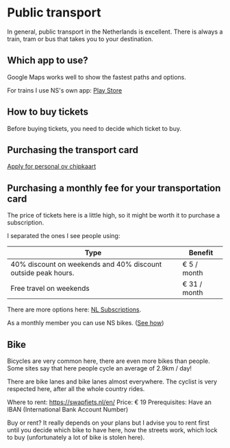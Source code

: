 # Public transport

In general, public transport in the Netherlands is excellent. There is always a train, tram or bus that takes you to your destination.

## Which app to use?

Google Maps works well to show the fastest paths and options.

For trains I use NS's own app: [Play Store](https://play.google.com/store/apps/details?id=nl.ns.android.activity&hl=en_US)

## How to buy tickets

Before buying tickets, you need to decide which ticket to buy.

## Purchasing the transport card

[Apply for personal ov chipkaart](https://www.ov-chipkaart.nl/purchase-an-ov-chipkaart/apply-for-personal-ov-chipkaart.htm)

## Purchasing a monthly fee for your transportation card

The price of tickets here is a little high, so it might be worth it to purchase a subscription.

I separated the ones I see people using:

| Type                                                          | Benefit      |
| ------------------------------------------------------------- | ------------ |
| 40% discount on weekends and 40% discount outside peak hours. | € 5 / month  |
| Free travel on weekends                                       | € 31 / month |

There are more options here: [NL Subscriptions](https://www.ns.nl/en/nsflex/webshop#/bestelling/producten).

As a monthly member you can use NS bikes. ([See how](https://www.ns.nl/en/door-to-door/ov-fiets/how-the-ov-fiets-works.html))

## Bike

Bicycles are very common here, there are even more bikes than people. Some sites say that here people cycle an average of 2.9km / day!

There are bike lanes and bike lanes almost everywhere. The cyclist is very respected here, after all the whole country rides.

Where to rent: https://swapfiets.nl/en/
Price: € 19
Prerequisites: Have an IBAN (International Bank Account Number)

Buy or rent? It really depends on your plans but I advise you to rent first until you decide which bike to have here, how the streets work, which lock to buy (unfortunately a lot of bike is stolen here).
